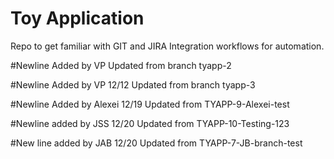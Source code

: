# Toy Application
Repo to get familiar with GIT and JIRA Integration workflows for automation.

#Newline Added by VP
Updated from branch tyapp-2

#Newline Added by VP 12/12
Updated from branch tyapp-3

#Newline Added by Alexei 12/19
Updated from TYAPP-9-Alexei-test

#Newline added by JSS 12/20
Updated from TYAPP-10-Testing-123

#New line added by JAB 12/20
Updated from TYAPP-7-JB-branch-test
